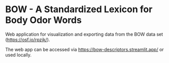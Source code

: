 # BOW - A Standardized Lexicon for Body Odor Words

Web application for visualization and exporting data from the BOW data set (https://osf.io/rpzjk/).

The web app can be accessed via https://bow-descriptors.streamlit.app/ or used locally.

